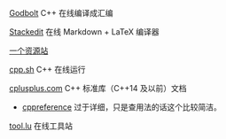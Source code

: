 [Godbolt](https://gcc.godbolt.org/) C++ 在线编译成汇编

[Stackedit](https://stackedit.io/) 在线 Markdown + LaTeX 编译器

[一个资源站](https://cilishenqi.top/)

[cpp.sh](https://cpp.sh/) C++ 在线运行

[cplusplus.com](https://legacy.cplusplus.com/) C++ 标准库（C++14 及以前）文档
  - [cppreference](https://en.cppreference.com/w/) 过于详细，只是查用法的话这个比较简洁。

[tool.lu](https://tool.lu/) 在线工具站
